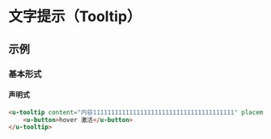 # 文字提示（Tooltip）

## 示例
### 基本形式

#### 声明式
``` html
<u-tooltip content="内容111111111111111111111111111111111111111" placement="right-start">
    <u-button>hover 激活</u-button>
</u-tooltip>
```
